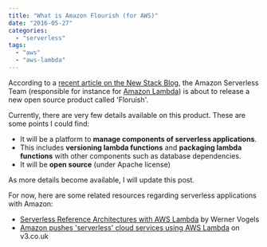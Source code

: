 ```yaml
---
title: "What is Amazon Flourish (for AWS)"
date: "2016-05-27"
categories: 
  - "serverless"
tags: 
  - "aws"
  - "aws-lambda"
---
```


According to a [recent article on the New Stack Blog](http://thenewstack.io/amazon-debuts-flourish-runtime-application-model-serverless-computing/), the Amazon Serverless Team (responsible for instance for [Amazon Lambda](https://aws.amazon.com/lambda/details/)) is about to release a new open source product called 'Floruish'.

Currently, there are very few details available on this product. These are some points I could find:

- It will be a platform to **manage components of serverless applications**.
- This includes **versioning lambda functions** and **packaging lambda functions** with other components such as database dependencies.
- It will be **open source** (under Apache license)

As more details become available, I will update this post.

For now, here are some related resources regarding serverless applications with Amazon:

- [Serverless Reference Architectures with AWS Lambda](http://www.allthingsdistributed.com/2016/06/aws-lambda-serverless-reference-architectures.html) by Werner Vogels
- [Amazon pushes 'serverless' cloud services using AWS Lambda](http://www.v3.co.uk/v3-uk/news/2461473/amazon-pushes-serverless-cloud-services-using-aws-lambda) on v3.co.uk
